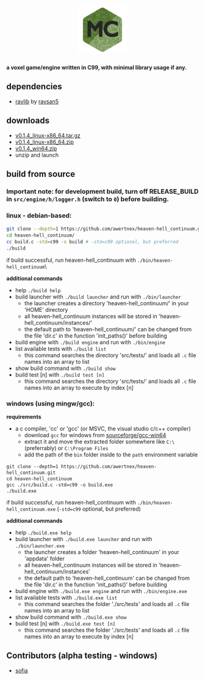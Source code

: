 <h1 align="center">
  <img src="resources/logo/128x128.png" alt="heaven-hell_continuum">
</h1>

**a voxel game/engine written in C99, with minimal library usage if any.**

## dependencies
- [raylib](https://github.com/raysan5/raylib) by [raysan5](https://github.com/raysan5)


## downloads
- [v0.1.4_linux-x86_64.tar.gz](https://github.com/awertnex/heaven-hell_continuum/releases/download/v0.1.4-alpha/heaven-hell_continuum-v0.1.4-linux-x86_64.tar.gz)
- [v0.1.4_linux-x86_64.zip](https://github.com/awertnex/heaven-hell_continuum/releases/download/v0.1.4-alpha/heaven-hell_continuum-v0.1.4-linux-x86_64.zip)
- [v0.1.4_win64.zip](https://github.com/awertnex/heaven-hell_continuum/releases/download/v0.1.4-alpha/heaven-hell_continuum-v0.1.4-win64.zip)
- unzip and launch


## build from source

### Important note: for development build, turn off RELEASE_BUILD in `src/engine/h/logger.h` (switch to `0`) before building.

### linux - debian-based:

```bash
git clone --depth=1 https://github.com/awertnex/heaven-hell_continuum.git
cd heaven-hell_continuum/
cc build.c -std=c99 -o build # -std=c99 optional, but preferred
./build
```
if build successful, run heaven-hell_continuum with `./bin/heaven-hell_continuum`\

**additional commands**
- help `./build help`
- build launcher with `./build launcher` and run with `./bin/launcher`
    - the launcher creates a directory 'heaven-hell_continuum/' in your 'HOME' directory
    - all heaven-hell_continuum instances will be stored in 'heaven-hell_continuum/instances/'
    - the default path to 'heaven-hell_continuum/' can be changed from the file 'dir.c' in the function 'init_paths()' before building
- build engine with `./build engine` and run with `./bin/engine`
- list available tests with `./build list`
    - this command searches the directory 'src/tests/' and loads all `.c` file names into an array to list
- show build command with `./build show`
- build test [n] with `./build test [n]`
    - this command searches the directory 'src/tests/' and loads all `.c` file names into an array to execute by index [n]


### windows (using mingw/gcc):

**requirements**
- a c compiler, 'cc' or 'gcc' (or MSVC, the visual studio c/c++ compiler)
    - download `gcc` for windows from [sourceforge/gcc-win64](https://www.sourceforge.net/projects/gcc-win64/)
    - extract it and move the extracted folder somewhere like `C:\` (preferrably) or `C:\Program Files`
    - add the path of the `bin` folder inside to the `path` environment variable

```command
git clone --depth=1 https://github.com/awertnex/heaven-hell_continuum.git
cd heaven-hell_continuum
gcc ./src/build.c -std=c99 -o build.exe
./build.exe
```
if build successful, run heaven-hell_continuum with `./bin/heaven-hell_continuum.exe` (`-std=c99` optional, but preferred)

**additional commands**
- help `./build.exe help`
- build launcher with `./build.exe launcher` and run with `./bin/launcher.exe`
    - the launcher creates a folder 'heaven-hell_continuum' in your 'appdata' folder
    - all heaven-hell_continuum instances will be stored in 'heaven-hell_continuum/instances'
    - the default path to 'heaven-hell_continuum' can be changed from the file 'dir.c' in the function 'init_paths()' before building
- build engine with `./build.exe engine` and run with `./bin/engine.exe`
- list available tests with `./build.exe list`
    - this command searches the folder './src/tests' and loads all `.c` file names into an array to list
- show build command with `./build.exe show`
- build test [n] with `./build.exe test [n]`
    - this command searches the folder './src/tests' and loads all `.c` file names into an array to execute by index [n]

## Contributors (alpha testing - windows)
- [sofia](https://github.com/EdgySofia666)

